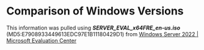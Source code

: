 # Comparison of Windows Versions

This information was pulled using ***SERVER_EVAL_x64FRE_en-us.iso*** (MD5:E7908933449613EDC97E1B11180429D1) from [Windows Server 2022 | Microsoft Evaluation Center](https://www.microsoft.com/en-us/evalcenter/download-windows-server-2022)
